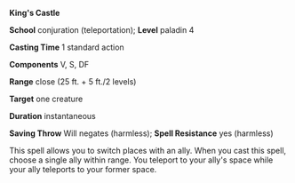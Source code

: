  **King's Castle**

**School** conjuration (teleportation); **Level** paladin 4

**Casting Time** 1 standard action

**Components** V, S, DF

**Range** close (25 ft. + 5 ft./2 levels)

**Target** one creature

**Duration** instantaneous

**Saving Throw** Will negates (harmless); **Spell Resistance** yes (harmless)

This spell allows you to switch places with an ally. When you cast this spell, choose a single ally within range. You teleport to your ally's space while your ally teleports to your former space.

